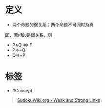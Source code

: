 <!-- START doctoc generated TOC please keep comment here to allow auto update -->
<!-- DON'T EDIT THIS SECTION, INSTEAD RE-RUN doctoc TO UPDATE -->

<!-- END doctoc generated TOC please keep comment here to allow auto update -->

# 定义
- 两个命题的弱关系：两个命题不可同时为真

即，若`P`和`Q`是弱关系，则
- P∧Q ⇔ F
- P⇒¬Q
- Q⇒¬P

# 标签

- #Concept

> [SudokuWiki.org - Weak and Strong Links](https://www.sudokuwiki.org/Weak_and_Strong_Links)
